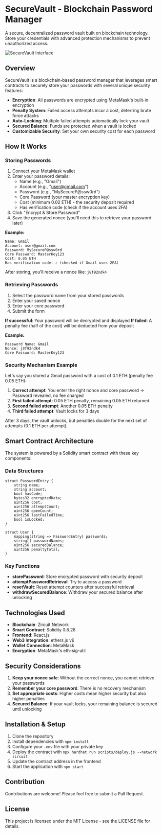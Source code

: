 # SecureVault - Blockchain Password Manager

A secure, decentralized password vault built on blockchain technology. Store your credentials with advanced protection mechanisms to prevent unauthorized access.

![SecureVault Interface](https://dino-vault.vercel.app/)

## Overview

SecureVault is a blockchain-based password manager that leverages smart contracts to securely store your passwords with several unique security features:

- **Encryption**: All passwords are encrypted using MetaMask's built-in encryption
- **Penalty System**: Failed access attempts incur a cost, deterring brute force attacks
- **Auto-Locking**: Multiple failed attempts automatically lock your vault
- **Secured Balance**: Funds are protected when a vault is locked
- **Customizable Security**: Set your own security cost for each password

## How It Works

### Storing Passwords

1. Connect your MetaMask wallet
2. Enter your password details:
   - Name (e.g., "Gmail")
   - Account (e.g., "user@gmail.com")
   - Password (e.g., "MySecureP@ssw0rd")
   - Core Password (your master encryption key)
   - Cost (minimum 0.02 ETH) - the security deposit required
   - Has verification code (check if the account uses 2FA)
3. Click "Encrypt & Store Password"
4. Save the generated nonce (you'll need this to retrieve your password later)

**Example:**
```
Name: Gmail
Account: user@gmail.com
Password: MySecureP@ssw0rd
Core Password: MasterKey123
Cost: 0.05 ETH
Has verification code: ✓ (checked if Gmail uses 2FA)
```

After storing, you'll receive a nonce like: `j8f92ndk4`

### Retrieving Passwords

1. Select the password name from your stored passwords
2. Enter your saved nonce
3. Enter your core password
4. Submit the form

**If successful**: Your password will be decrypted and displayed
**If failed**: A penalty fee (half of the cost) will be deducted from your deposit

**Example:**
```
Password Name: Gmail
Nonce: j8f92ndk4
Core Password: MasterKey123
```

### Security Mechanism Example

Let's say you stored a Gmail password with a cost of 0.1 ETH (penalty fee 0.05 ETH):

1. **Correct attempt**: You enter the right nonce and core password → Password revealed, no fee charged
2. **First failed attempt**: 0.05 ETH penalty, remaining 0.05 ETH returned
3. **Second failed attempt**: Another 0.05 ETH penalty
4. **Third failed attempt**: Vault locks for 3 days

After 3 days, the vault unlocks, but penalties double for the next set of attempts (0.1 ETH per attempt).

## Smart Contract Architecture

The system is powered by a Solidity smart contract with these key components:

### Data Structures

```solidity
struct PasswordEntry {
    string name;
    string account;
    bool hasCode;
    bytes32 encryptedData;
    uint256 cost;
    uint256 attemptCount;
    uint256 openCount;
    uint256 lastFailedTime;
    bool isLocked;
}

struct User {
    mapping(string => PasswordEntry) passwords;
    string[] passwordNames;
    uint256 securedBalance;
    uint256 penaltyTotal;
}
```

### Key Functions

- **storePassword**: Store encrypted password with security deposit
- **attemptPasswordRetrieval**: Try to access a password
- **resetVault**: Reset attempt counters after successful retrieval
- **withdrawSecuredBalance**: Withdraw your secured balance after unlocking

## Technologies Used

- **Blockchain**: Zircuit Network
- **Smart Contract**: Solidity 0.8.28
- **Frontend**: React.js
- **Web3 Integration**: ethers.js v6
- **Wallet Connection**: MetaMask
- **Encryption**: MetaMask's eth-sig-util

## Security Considerations

1. **Keep your nonce safe**: Without the correct nonce, you cannot retrieve your passwords
2. **Remember your core password**: There is no recovery mechanism
3. **Set appropriate costs**: Higher costs mean higher security but also higher penalties
4. **Secured Balance**: If your vault locks, your remaining balance is secured until unlocking

## Installation & Setup

1. Clone the repository
2. Install dependencies with `npm install`
3. Configure your `.env` file with your private key
4. Deploy the contract with `npx hardhat run scripts/deploy.js --network zircuit`
5. Update the contract address in the frontend
6. Start the application with `npm start`

## Contribution

Contributions are welcome! Please feel free to submit a Pull Request.

## License

This project is licensed under the MIT License - see the LICENSE file for details.